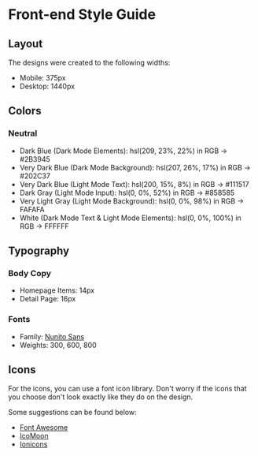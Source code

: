 # Front-end Style Guide

## Layout

The designs were created to the following widths:

- Mobile: 375px
- Desktop: 1440px

## Colors

### Neutral

- Dark Blue (Dark Mode Elements): hsl(209, 23%, 22%) in RGB -> #2B3945
- Very Dark Blue (Dark Mode Background): hsl(207, 26%, 17%) in RGB -> #202C37
- Very Dark Blue (Light Mode Text): hsl(200, 15%, 8%) in RGB -> #111517
- Dark Gray (Light Mode Input): hsl(0, 0%, 52%) in RGB -> #858585
- Very Light Gray (Light Mode Background): hsl(0, 0%, 98%) in RGB -> FAFAFA
- White (Dark Mode Text & Light Mode Elements): hsl(0, 0%, 100%) in RGB -> FFFFFF

## Typography

### Body Copy

- Homepage Items: 14px
- Detail Page: 16px 

### Fonts

- Family: [Nunito Sans](https://fonts.google.com/specimen/Nunito+Sans)
- Weights: 300, 600, 800

## Icons

For the icons, you can use a font icon library. Don't worry if the icons that you choose don't look exactly like they do on the design.

Some suggestions can be found below:

- [Font Awesome](https://fontawesome.com)
- [IcoMoon](https://icomoon.io)
- [Ionicons](https://ionicons.com)